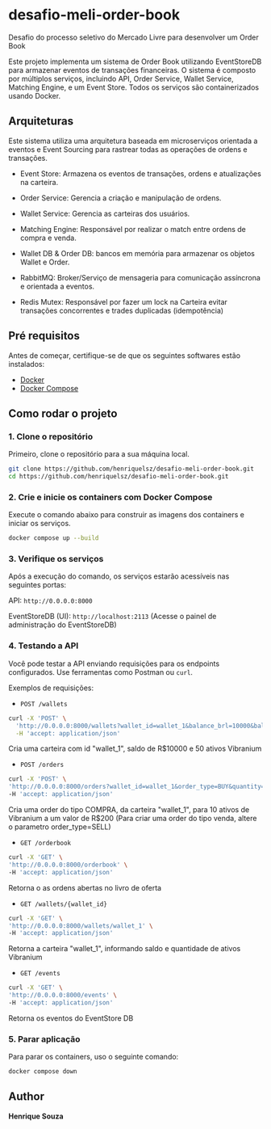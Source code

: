 # desafio-meli-order-book
Desafio do processo seletivo do Mercado Livre para desenvolver um Order Book

Este projeto implementa um sistema de Order Book utilizando EventStoreDB para armazenar eventos de transações financeiras. O sistema é composto por múltiplos serviços, incluindo API, Order Service, Wallet Service, Matching Engine, e um Event Store. Todos os serviços são containerizados usando Docker.

## Arquiteturas
Este sistema utiliza uma arquitetura baseada em microserviços orientada a eventos e Event Sourcing para rastrear todas as operações de ordens e transações.

- Event Store: Armazena os eventos de transações, ordens e atualizações na carteira.

- Order Service: Gerencia a criação e manipulação de ordens.

- Wallet Service: Gerencia as carteiras dos usuários.

- Matching Engine: Responsável por realizar o match entre ordens de compra e venda.

- Wallet DB & Order DB: bancos em memória para armazenar os objetos Wallet e Order.

- RabbitMQ: Broker/Serviço de mensageria para comunicação assíncrona e orientada a eventos.

- Redis Mutex: Responsável por fazer um lock na Carteira evitar transações concorrentes e trades duplicadas (idempotência)


## Pré requisitos

Antes de começar, certifique-se de que os seguintes softwares estão instalados:

- [Docker](https://www.docker.com/get-started)
- [Docker Compose](https://docs.docker.com/compose/install/)

## Como rodar o projeto

### 1. Clone o repositório

Primeiro, clone o repositório para a sua máquina local.

```bash
git clone https://github.com/henriquelsz/desafio-meli-order-book.git
cd https://github.com/henriquelsz/desafio-meli-order-book.git
```

### 2. Crie e inicie os containers com Docker Compose
Execute o comando abaixo para construir as imagens dos containers e iniciar os serviços.

```bash
docker compose up --build
```

### 3. Verifique os serviços
Após a execução do comando, os serviços estarão acessíveis nas seguintes portas:

API: `http://0.0.0.0:8000`

EventStoreDB (UI): `http://localhost:2113` (Acesse o painel de administração do EventStoreDB)


### 4. Testando a API
Você pode testar a API enviando requisições para os endpoints configurados. Use ferramentas como Postman ou `curl`.

Exemplos de requisições:
- `POST /wallets`
```bash
curl -X 'POST' \
  'http://0.0.0.0:8000/wallets?wallet_id=wallet_1&balance_brl=10000&balance_vibranium=50' \
  -H 'accept: application/json'
  ```
  Cria uma carteira com id "wallet_1", saldo de R$10000 e 50 ativos Vibranium

  - `POST /orders`
  ```bash
  curl -X 'POST' \
  'http://0.0.0.0:8000/orders?wallet_id=wallet_1&order_type=BUY&quantity=10&price=200' \
  -H 'accept: application/json'
  ```
  Cria uma order do tipo COMPRA, da carteira "wallet_1", para 10 ativos de Vibranium a um valor de R$200
  (Para criar uma order do tipo venda, altere o parametro order_type=SELL)

  - `GET /orderbook`
  ```bash
  curl -X 'GET' \
  'http://0.0.0.0:8000/orderbook' \
  -H 'accept: application/json'
  ```
  Retorna o as ordens abertas no livro de oferta

  - `GET /wallets/{wallet_id}`
  ```bash
  curl -X 'GET' \
  'http://0.0.0.0:8000/wallets/wallet_1' \
  -H 'accept: application/json'
  ```
  Retorna a carteira "wallet_1", informando saldo e quantidade de ativos Vibranium

   - `GET /events`
  ```bash
  curl -X 'GET' \
  'http://0.0.0.0:8000/events' \
  -H 'accept: application/json'
  ```
  Retorna os eventos do EventStore DB

  ### 5. Parar aplicação
  Para parar os containers, uso o seguinte comando:
   ```bash
   docker compose down
   ```

## Author

**Henrique Souza**
